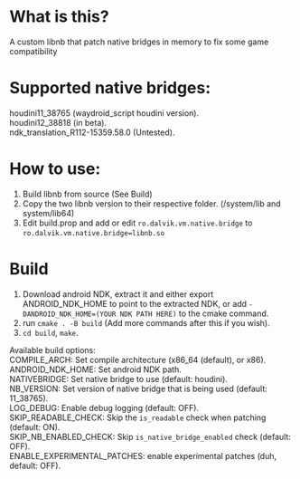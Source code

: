 # What is this?
A custom libnb that patch native bridges in memory to fix some game compatibility

# Supported native bridges:
houdini11_38765 (waydroid_script houdini version).\
houdini12_38818 (in beta). \
ndk_translation_R112-15359.58.0 (Untested).

# How to use:
1. Build libnb from source (See Build)
2. Copy the two libnb version to their respective folder. (/system/lib and system/lib64)
3. Edit build.prop and add or edit ``ro.dalvik.vm.native.bridge`` to ``ro.dalvik.vm.native.bridge=libnb.so``

# Build
1. Download android NDK, extract it and either export ANDROID_NDK_HOME to point to the extracted NDK, or add ``-DANDROID_NDK_HOME=(YOUR NDK PATH HERE)`` to the cmake command.
2. run ``cmake . -B build`` (Add more commands after this if you wish).
3. ``cd build``, ``make``.

Available build options:\
COMPILE_ARCH: Set compile architecture (x86_64 (default), or x86).\
ANDROID_NDK_HOME: Set android NDK path. \
NATIVEBRIDGE: Set native bridge to use (default: houdini).\
NB_VERSION: Set version of native bridge that is being used (default: 11_38765).\
LOG_DEBUG: Enable debug logging (default: OFF).\
SKIP_READABLE_CHECK: Skip the ``is_readable`` check when patching (default: ON).\
SKIP_NB_ENABLED_CHECK: Skip ``is_native_bridge_enabled`` check (default: OFF). \
ENABLE_EXPERIMENTAL_PATCHES: enable experimental patches (duh, default: OFF).



